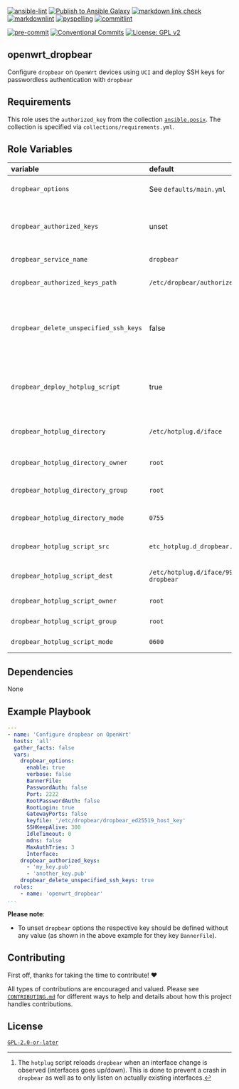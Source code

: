 <!-- markdownlint-disable MD013 MD041 -->
[![ansible-lint](https://github.com/sscheib/ansible-role-openwrt_dropbear/actions/workflows/ansible-lint.yml/badge.svg)](https://github.com/sscheib/ansible-role-openwrt_dropbear/actions/workflows/ansible-lint.yml) [![Publish to Ansible Galaxy](https://github.com/sscheib/ansible-role-openwrt_dropbear/actions/workflows/release.yml/badge.svg)](https://github.com/sscheib/ansible-role-openwrt_dropbear/actions/workflows/release.yml) [![markdown link check](https://github.com/sscheib/ansible-role-openwrt_dropbear/actions/workflows/markdown-link-check.yml/badge.svg)](https://github.com/sscheib/ansible-role-openwrt_dropbear/actions/workflows/markdown-link-check.yml) [![markdownlint](https://github.com/sscheib/ansible-role-openwrt_dropbear/actions/workflows/markdownlint.yml/badge.svg)](https://github.com/sscheib/ansible-role-openwrt_dropbear/actions/workflows/markdownlint.yml) [![pyspelling](https://github.com/sscheib/ansible-role-openwrt_dropbear/actions/workflows/pyspelling.yml/badge.svg)](https://github.com/sscheib/ansible-role-openwrt_dropbear/actions/workflows/pyspelling.yml) [![commitlint](https://github.com/sscheib/ansible-role-openwrt_dropbear/actions/workflows/commitlint.yml/badge.svg)](https://github.com/sscheib/ansible-role-openwrt_dropbear/actions/workflows/commitlint.yml)

[![pre-commit](https://img.shields.io/badge/pre--commit-enabled-brightgreen?logo=pre-commit&logoColor=white)](https://github.com/pre-commit/pre-commit) [![Conventional Commits](https://img.shields.io/badge/Conventional%20Commits-1.0.0-%23FE5196?logo=conventionalcommits&logoColor=white)](https://conventionalcommits.org) [![License: GPL v2](https://img.shields.io/badge/License-GPL_v2-blue.svg)](https://www.gnu.org/licenses/old-licenses/gpl-2.0.en.html)
<!-- markdownlint-disable MD013 MD041 -->

## openwrt_dropbear

Configure `dropbear` on `OpenWrt` devices using `UCI` and deploy SSH keys for passwordless authentication with `dropbear`

## Requirements

This role uses the `authorized_key` from the collection [`ansible.posix`](https://github.com/ansible-collections/ansible.posix). The collection is specified via
`collections/requirements.yml`.

## Role Variables

| variable                                 | default                            | required | description                                                                                                                           |
| :--------------------------------------- | :--------------------------------- | :------- | :------------------------------------------------------------------------------------ |
| `dropbear_options`                       | See `defaults/main.yml`            | false    | `UCI` options to apply to `dropbear`                                                  |
| `dropbear_authorized_keys`               | unset                              | false    | Authorized SSH keys to deploy for accessing the device using `dropbear`               |
| `dropbear_service_name`                  | `dropbear`                         | false    | `dropbear` service name                                                               |
| `dropbear_authorized_keys_path`          | `/etc/dropbear/authorized_keys`    | false    | Path to the `authorized_keys` file of `dropbear`                                      |
| `dropbear_delete_unspecified_ssh_keys`   | false                              | false    | Whether to delete unspecified SSH keys from the `authorized_keys` file                |
| `dropbear_deploy_hotplug_script`         | true                               | false    | Whether to deploy the `hotplug` script which will reload `dropbear` [^interface]      |
| `dropbear_hotplug_directory`             | `/etc/hotplug.d/iface`             | false    | Path to the `hotplug` directory of `OpenWrt`                                          |
| `dropbear_hotplug_directory_owner`       | `root`                             | false    | Owner of the `hotplug` directory                                                      |
| `dropbear_hotplug_directory_group`       | `root`                             | false    | Group of the `hotplug` directory                                                      |
| `dropbear_hotplug_directory_mode`        | `0755`                             | false    | Mode of the `hotplug` directory                                                       |
| `dropbear_hotplug_script_src`            | `etc_hotplug.d_dropbear.j2`        | false    | Source `Jinja2` template for the `hotplug` script                                     |
| `dropbear_hotplug_script_dest`           | `/etc/hotplug.d/iface/99-dropbear` | false    | Destination path of the `hotplug` script                                              |
| `dropbear_hotplug_script_owner`          | `root`                             | false    | Owner of the `hotplug` script                                                         |
| `dropbear_hotplug_script_group`          | `root`                             | false    | Group of the `hotplug` script                                                         |
| `dropbear_hotplug_script_mode`           | `0600`                             | false    | Mode of the `hotplug` script                                                          |

## Dependencies

None

## Example Playbook

```yaml
---
- name: 'Configure dropbear on OpenWrt'
  hosts: 'all'
  gather_facts: false
  vars:
    dropbear_options:
      enable: true
      verbose: false
      BannerFile:
      PasswordAuth: false
      Port: 2222
      RootPasswordAuth: false
      RootLogin: true
      GatewayPorts: false
      keyfile: '/etc/dropbear/dropbear_ed25519_host_key'
      SSHKeepAlive: 300
      IdleTimeout: 0
      mdns: false
      MaxAuthTries: 3
      Interface:
    dropbear_authorized_keys:
      - 'my_key.pub'
      - 'another_key.pub'
    dropbear_delete_unspecified_ssh_keys: true
  roles:
    - name: 'openwrt_dropbear'
...
```

**Please note**:

- To unset `dropbear` options the respective key should be defined without any value (as shown in the above example for they key `BannerFile`).

## Contributing

First off, thanks for taking the time to contribute! ❤️

All types of contributions are encouraged and valued.
Please see [`CONTRIBUTING.md`](CONTRIBUTING.md) for different ways to help and details about how this project handles contributions.

## License

[`GPL-2.0-or-later`](LICENSE)

[^interface]: The `hotplug` script reloads `dropbear` when an interface change is observed (interfaces goes up/down). This is done to prevent a crash in `dropbear`
              as well as to only listen on actually existing interfaces.
